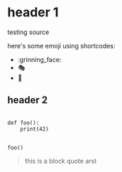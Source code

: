 # header 1

testing source

here's some emoji using shortcodes:
  
* :grinning_face:
* :performing_arts:
* :rainbow:

## header 2

``` { .py }

def foo():
	print(42)


foo()
```

> this is a block
> quote
> arst


